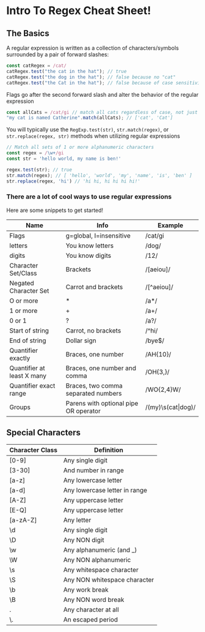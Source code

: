 # Intro To Regex Cheat Sheet!

## The Basics

A regular expression is written as a collection of characters/symbols surrounded by a pair of forward slashes:

```js
const catRegex = /cat/
catRegex.test("the cat in the hat"); // true
catRegex.test("the dog in the hat"); // false because no "cat"
catRegex.test("the Cat in the hat"); // false because of case sensitivity
```

Flags go after the second forward slash and alter the behavior of the regular expression

```js
const allCats = /cat/gi // match all cats regardless of case, not just the first one
"my cat is named Catherine".match(allCats); // ['cat', 'Cat']
```

You will typically use the `RegExp.test(str)`, `str.match(regex)`, or `str.replace(regex, str)` methods when utilizing regular expressions

```js
// Match all sets of 1 or more alphanumeric characters
const regex = /\w+/gi
const str = 'hello world, my name is ben!'

regex.test(str); // true
str.match(regex); // [ 'hello', 'world', 'my', 'name', 'is', 'ben' ]
str.replace(regex, 'hi') // 'hi hi, hi hi hi hi!'
```

### There are a lot of cool ways to use regular expressions

Here are some snippets to get started! 

| **Name**                   | **Info**                              | **Example**        |
|----------------------------|---------------------------------------|--------------------|
| Flags                      | g=global, I=insensitive               | /cat/gi            |
| letters                    | You know letters                      | /dog/              |
| digits                     | You know digits                       | /12/               |
| Character Set/Class        | Brackets                              | /[aeiou]/          |
| Negated Character Set      | Carrot and brackets                   | /[^aeiou]/         |
| O or more                  | *                                     | /a*/               |
| 1 or more                  | +                                     | /a+/               |
| 0 or 1                     | ?                                     | /a?/               |
| Start of string            | Carrot, no brackets                   | /^hi/              |
| End of string              | Dollar sign                           | /bye$/             |
| Quantifier exactly         | Braces, one number                    | /AH{10}/           |
| Quantifier at least X many | Braces, one number and comma          | /OH{3,}/           |
| Quantifier exact range     | Braces, two comma separated numbers   | /WO{2,4}W/         |
| Groups                     | Parens with optional pipe OR operator | /(my)\s(cat\|dog)/ |


## Special Characters 

| Character Class | Definition                    |
|-----------------|-------------------------------|
| [0-9]           | Any single digit              |
| [3-30]          | And number in range           |
| [a-z]           | Any lowercase letter          |
| [a-d]           | Any lowercase letter in range |
| [A-Z]           | Any uppercase letter          |
| [E-Q]           | Any uppercase letter          |
| [a-zA-Z]        | Any letter                    |
| \d              | Any single digit              |
| \D              | Any NON digit                 |
| \w              | Any alphanumeric (and _)      |
| \W              | Any NON alphanumeric          |
| \s              | Any whitespace character      |
| \S              | Any NON whitespace character  |
| \b              | Any work break                |
| \B              | Any NON word break            |
| .               | Any character at all          |
| \\.              | An escaped period             |